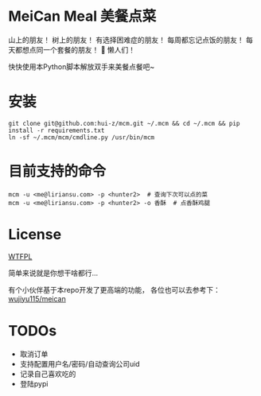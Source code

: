 # **M**ei**C**an **M**eal 美餐点菜

山上的朋友！
树上的朋友！
有选择困难症的朋友！
每周都忘记点饭的朋友！
每天都想点同一个套餐的朋友！
:ghost: 懒人们！

快快使用本Python脚本解放双手来美餐点餐吧~


# 安装

```
git clone git@github.com:hui-z/mcm.git ~/.mcm && cd ~/.mcm && pip install -r requirements.txt
ln -sf ~/.mcm/mcm/cmdline.py /usr/bin/mcm
```


# 目前支持的命令

```
mcm -u <me@liriansu.com> -p <hunter2>  # 查询下次可以点的菜
mcm -u <me@liriansu.com> -p <hunter2> -o 香酥  # 点香酥鸡腿
```


# License

[WTFPL](www.wtfpl.net)

简单来说就是你想干啥都行...

有个小伙伴基于本repo开发了更高端的功能，
各位也可以去参考下：[wujiyu115/meican](https://github.com/wujiyu115/meican)

# TODOs

* 取消订单
* 支持配置用户名/密码/自动查询公司uid
* 记录自己喜欢吃的
* 登陆pypi

